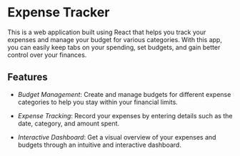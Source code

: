 # Expense Tracker
This is a web application built using React that helps you track your expenses and manage your budget for various categories. 
With this app, you can easily keep tabs on your spending, set budgets, and gain better control over your finances.

## Features

- *Budget Management*: Create and manage budgets for different expense categories to help you stay within your financial limits.
  
- *Expense Tracking*: Record your expenses by entering details such as the date, category, and amount spent.

- *Interactive Dashboard*: Get a visual overview of your expenses and budgets through an intuitive and interactive dashboard.